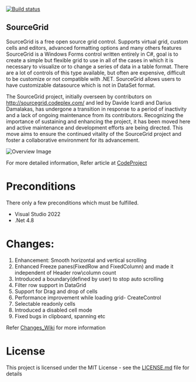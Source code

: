 [![Build status](https://ci.appveyor.com/api/projects/status/bi9kof78cbfrbknf?svg=true)](https://ci.appveyor.com/project/sandhraprakash/sourcegrid)
## SourceGrid

SourceGrid is a free open source grid control. Supports virtual grid, custom cells and editors, advanced formatting options and many others features
SourceGrid is a Windows Forms control written entirely in C#, goal is to create a simple but flexible grid to use in all of the cases in which it is necessary to visualize or to change a series of data in a table format. There are a lot of controls of this type available, but often are expensive, difficult to be customize or not compatible with .NET. SourceGrid allows users to have customizable datasource which is not in DataSet format.

The SourceGrid project, initially overseen by contributors on http://sourcegrid.codeplex.com/ and led by Davide Icardi and Darius Damalakas, has undergone a transition in response to a period of inactivity and a lack of ongoing maintenance from its contributors.
Recognizing the importance of sustaining and enhancing the project, it has been moved here and active maintenance and development efforts are being directed. This move aims to ensure the continued vitality of the SourceGrid project and foster a collaborative environment for its advancement.

![Overview Image](/img/SourceGrid_Overview.jpg)

For more detailed information, Refer article at [CodeProject](https://www.codeproject.com/Articles/3531/SourceGrid-Open-Source-C-Grid-Control)

# Preconditions

There only a few preconditions which must be fulfilled.

* Visual Studio 2022
* .Net 4.8

# Changes:
1. Enhancement: Smooth horizontal and vertical scrolling
2. Enhanced Freeze panes(FixedRow and FixedColumn) and made it independent of Header row\column count
3. Introduced a boundary(defined by user) to stop auto scrolling
4. Filter row support in DataGrid
5. Support for Drag and drop of cells
6. Performance improvement while loading grid- CreateControl
7. Selectable readonly cells
8. Introduced a disabled cell mode
9. Fixed bugs in clipboard, spanning etc

Refer [Changes_Wiki](https://github.com/siemens/sourcegrid/wiki/Changes) for more information

# License
This project is licensed under the MIT License - see the [LICENSE.md](https://github.com/siemens/sourcegrid/blob/master/LICENSE) file for details 


